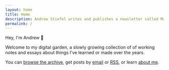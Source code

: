 ```yaml
---
layout: home
title: Home
description: Andrew Stiefel writes and publishes a newsletter called Margin Notes. This digital garden is a collection of essasys and short notes exploring topic including product marketing, career growth, and learning.
permalink: /
---
```


Hey, I'm Andrew 👋

Welcome to my digital garden, a slowly growing collection of of working notes and essays about things I’ve learned or made over the years.

You can [browse the archive](/archive/), get posts by [email](/letters/) or [RSS](/feed.xml), or learn [about me](/about/).